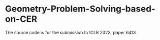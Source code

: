 # Geometry-Problem-Solving-based-on-CER
The source code is for the submission to ICLR 2023, paper 6413
